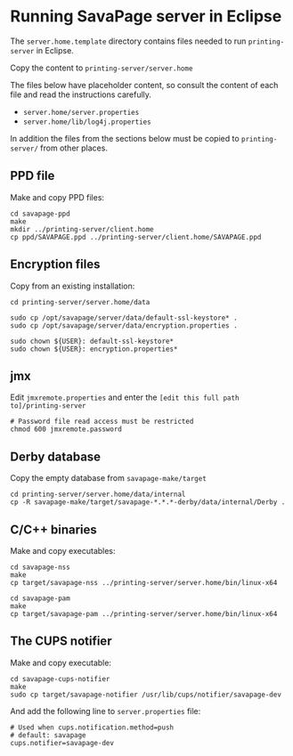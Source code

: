 <!-- 
    SPDX-FileCopyrightText: © 2020 Datraverse BV <info@datraverse.com> 
    SPDX-License-Identifier: AGPL-3.0-or-later 
-->

# Running SavaPage server in Eclipse

The `server.home.template` directory contains files needed to run `printing-server` in Eclipse. 

Copy the content to `printing-server/server.home` 

The files below have placeholder content, so consult the content of each file 
and read the instructions carefully.

  * `server.home/server.properties`
  * `server.home/lib/log4j.properties` 
 
In addition the files from the sections below must be copied to `printing-server/` from other places. 

## PPD file

Make and copy PPD files:

    cd savapage-ppd
    make
    mkdir ../printing-server/client.home
    cp ppd/SAVAPAGE.ppd ../printing-server/client.home/SAVAPAGE.ppd


## Encryption files

Copy from an existing installation:
 
    cd printing-server/server.home/data

    sudo cp /opt/savapage/server/data/default-ssl-keystore* .
    sudo cp /opt/savapage/server/data/encryption.properties .

    sudo chown ${USER}: default-ssl-keystore*
    sudo chown ${USER}: encryption.properties*
 

## jmx

Edit `jmxremote.properties` and enter the `[edit this full path to]/printing-server`
     
    # Password file read access must be restricted
    chmod 600 jmxremote.password
 
## Derby database

Copy the empty database from `savapage-make/target`

    cd printing-server/server.home/data/internal
    cp -R savapage-make/target/savapage-*.*.*-derby/data/internal/Derby .
 
 
## C/C++ binaries

Make and copy executables:

    cd savapage-nss
    make
    cp target/savapage-nss ../printing-server/server.home/bin/linux-x64
    
    cd savapage-pam
    make
    cp target/savapage-pam ../printing-server/server.home/bin/linux-x64


## The CUPS notifier

Make and copy executable:

    cd savapage-cups-notifier
    make
    sudo cp target/savapage-notifier /usr/lib/cups/notifier/savapage-dev

And add the following line to `server.properties` file:

    # Used when cups.notification.method=push
    # default: savapage
    cups.notifier=savapage-dev




